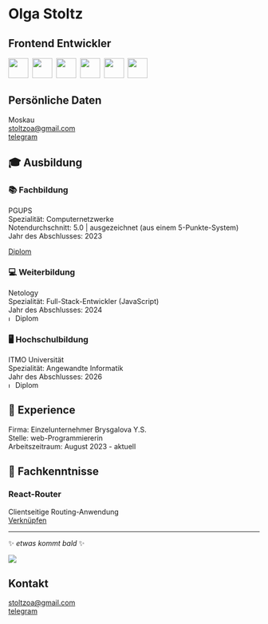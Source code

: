 # Olga Stoltz
## Frontend Entwickler
<img src="https://cdn.jsdelivr.net/gh/devicons/devicon/icons/css3/css3-original.svg" width="40" height="40"/>&nbsp;
<img src="https://cdn.jsdelivr.net/gh/devicons/devicon/icons/html5/html5-original.svg" width="40" height="40"/>&nbsp;
<img src="https://cdn.jsdelivr.net/gh/devicons/devicon/icons/javascript/javascript-original.svg" width="40" height="40"/>&nbsp;
<img src="https://cdn.jsdelivr.net/gh/devicons/devicon/icons/react/react-original.svg" width="40" height="40"/>&nbsp;
<img src="https://cdn.jsdelivr.net/gh/devicons/devicon/icons/typescript/typescript-original.svg" width="40" height="40"/>&nbsp;
<img src="https://cdn.jsdelivr.net/gh/devicons/devicon/icons/nodejs/nodejs-original.svg" width="40" height="40"/>
## Persönliche Daten
Moskau    
stoltzoa@gmail.com  
[telegram](https://t.me/stoltzoa)   
## :mortar_board: Ausbildung  
### :books: Fachbildung   
PGUPS     
Spezialität: Computernetzwerke   
Notendurchschnitt: 5.0 | ausgezeichnet (aus einem 5-Punkte-System)   
Jahr des Abschlusses: 2023   
<!--<img src="https://media.giphy.com/media/3o7bu3XilJ5BOiSGic/giphy.gif" alt="loading" width="10" height="10">&nbsp;Диплом  -->
[Diplom](https://github.com/AveMrk/AveMrk/blob/main/documents/README.md)
### :computer: Weiterbildung  
Netology  
Spezialität: Full-Stack-Entwickler (JavaScript)  
Jahr des Abschlusses: 2024   
<img src="https://media.giphy.com/media/3o7bu3XilJ5BOiSGic/giphy.gif" alt="loading" width="10" height="10">&nbsp;Diplom  
<!-- [Диплом]() -->
### :desktop_computer: Hochschulbildung    
ITMO Universität   
Spezialität:  Angewandte Informatik     
Jahr des Abschlusses: 2026    
<img src="https://media.giphy.com/media/3o7bu3XilJ5BOiSGic/giphy.gif" alt="loading" width="10" height="10">&nbsp;Diplom  
<!-- [Диплом]() -->  
 ## :briefcase: Experience 
Firma: Einzelunternehmer Brysgalova Y.S.  
Stelle: web-Programmiererin  
Arbeitszeitraum: August 2023 - aktuell  
## :pencil: Fachkenntnisse
### React-Router  
Clientseitige Routing-Anwendung   
[Verknüpfen](https://github.com/AveMrk/router_menu/blob/main/README.md)    

---

:sparkles: *etwas kommt bald* :sparkles:  
    
<img src="https://media.giphy.com/media/l3nWhI38IWDofyDrW/giphy.gif" float="left"/>  
    
## Kontakt
stoltzoa@gmail.com  
[telegram](https://t.me/stoltzoa)

<!--
### Проект 1

```
> описание проектаописание проектаописание проектаописание проектаописание проектаописание проектаописание проекта

```

[ссылка](https://doka.guide) на задеплоенный проект
[ссылка](https://doka.guide) на репозиторий
### Проект 2

```
> описание проектаописание проектаописание проектаописание проектаописание проектаописание проектаописание проекта

```

[ссылка](https://doka.guide) на задеплоенный проект
[ссылка](https://doka.guide) на репозиторий
### Проект 3


```
> описание проектаописание проектаописание проектаописание проектаописание проектаописание проектаописание проекта

```

[ссылка](https://doka.guide) на задеплоенный проект
[ссылка](https://doka.guide) на репозиторий
### Проект 4

```

> описание проектаописание проектаописание проектаописание проектаописание проектаописание проектаописание проекта

```

[ссылка](https://doka.guide) на задеплоенный проект
[ссылка](https://doka.guide) на репозиторий
-->

